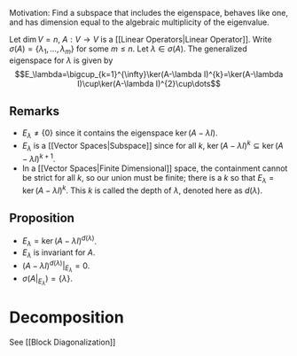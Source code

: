 Motivation: Find a subspace that includes the eigenspace, behaves like one, and has dimension equal to the algebraic multiplicity of the eigenvalue.

Let $\dim V=n,$ $A:V\to V$ is a [[Linear Operators|Linear Operator]]. Write $\sigma(A)=\{ \lambda_{1},\dots,\lambda_m \}$ for some $m\leq n$. 
Let $\lambda \in\sigma(A)$. The generalized eigenspace for $\lambda$ is given by 
$$E_\lambda=\bigcup_{k=1}^{\infty}\ker(A-\lambda I)^{k}=\ker(A-\lambda I)\cup\ker(A-\lambda I)^{2}\cup\dots$$
## Remarks
- $E_\lambda \neq\{ 0 \}$ since it contains the eigenspace $\ker(A-\lambda I)$.
- $E_\lambda$ is a [[Vector Spaces|Subspace]] since for all $k$, $\ker(A-\lambda I)^{k}\subseteq \ker(A-\lambda I)^{k+1}$. 
- In a [[Vector Spaces|Finite Dimensional]] space, the containment cannot be strict for all $k$, so our union must be finite; there is a $k$ so that $E_\lambda=\ker(A-\lambda I)^{k}$. This $k$ is called the depth of $\lambda$, denoted here as $d(\lambda)$.
## Proposition
- $E_\lambda=\ker(A-\lambda I)^{d(\lambda)}$.
- $E_\lambda$ is invariant for $A$.
- $(A-\lambda I)^{d(\lambda)}|_{E_\lambda}=0$.
- $\sigma(A|_{E_\lambda})=\{ \lambda \}.$
# Decomposition
See [[Block Diagonalization]] 